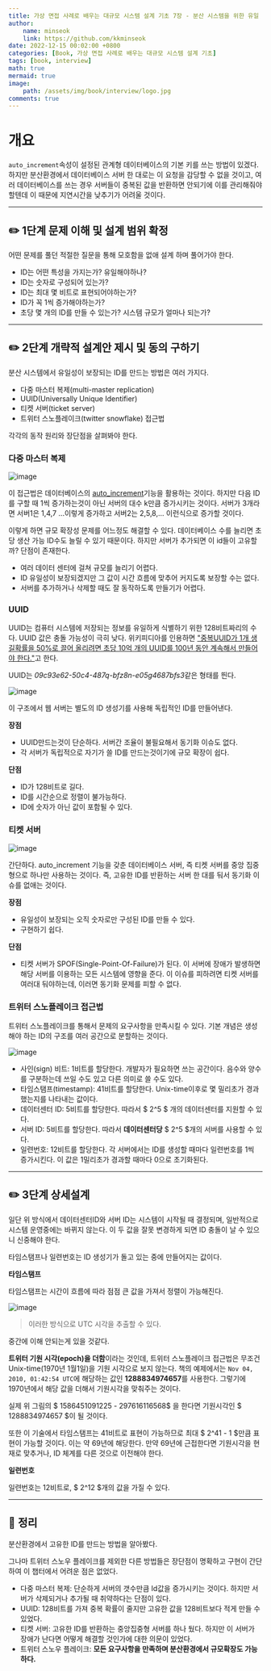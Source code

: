 ```yaml
---
title: 가상 면접 사례로 배우는 대규모 시스템 설계 기초 7장 - 분산 시스템을 위한 유일 ID 생성기 설계
author: 
    name: minseok
    link: https://github.com/kkminseok
date: 2022-12-15 00:02:00 +0800
categories: [Book, 가상 면접 사례로 배우는 대규모 시스템 설계 기초]
tags: [book, interview]
math: true
mermaid: true
image: 
    path: /assets/img/book/interview/logo.jpg
comments: true
---
```


# 개요

`auto_increment`속성이 설정된 관계형 데이터베이스의 기본 키를 쓰는 방법이 있겠다. 하지만 분산환경에서 데이터베이스 서버 한 대로는 이 요청을 감당할 수 없을 것이고, 여러 데이터베이스를 쓰는 경우 서버들이 중복된 값을 반환하면 안되기에 이를 관리해줘야할텐데 이 때문에 지연시간을 낮추기가 어려울 것이다.

-----

## ✏️ 1단계 문제 이해 및 설계 범위 확정

어떤 문제를 풀던 적절한 질문을 통해 모호함을 없애 설계 하며 풀어가야 한다.

- ID는 어떤 특성을 가지는가? 유일해야하나?
- ID는 숫자로 구성되어 있는가?
- ID는 최대 몇 비트로 표현되어야하는가?
- ID가 꼭 1씩 증가해야하는가?
- 초당 몇 개의 ID를 만들 수 있는가? 시스템 규모가 얼마나 되는가?

-----

## ✏️ 2단계 개략적 설계안 제시 및 동의 구하기

분산 시스템에서 유일성이 보장되는 ID를 만드는 방법은 여러 가지다.

- 다중 마스터 복제(multi-master replication)
- UUID(Universally Unique Identifier)
- 티켓 서버(ticket server)
- 트위터 스노플레이크(twitter snowflake) 접근법

각각의 동작 원리와 장단점을 살펴봐야 한다.

### 다중 마스터 복제

![image](https://user-images.githubusercontent.com/30401054/207740609-61214c2f-0cbd-4ad1-a36e-dac0b93317bd.png)

이 접근법은 데이터베이스의 <u>auto_increment</u>기능을 활용하는 것이다. 하지만 다음 ID를 구할 때 1씩 증가하는것이 아닌 서버의 대수 k만큼 증가시키는 것이다.
서버가 3개라면 서버1은 1,4,7 ...이렇게 증가하고 서버2는 2,5,8,... 이런식으로 증가할 것이다.

이렇게 하면 규모 확장성 문제를 어느정도 해결할 수 있다. 데이터베이스 수를 늘리면 초당 생산 가능 ID수도 늘릴 수 있기 때문이다. 하지만 서버가 추가되면 이 id들이 고유할까? 단점이 존재한다.

- 여러 데이터 센터에 걸쳐 규모를 늘리기 어렵다.
- ID 유일성이 보장되겠지만 그 값이 시간 흐름에 맞추어 커지도록 보장할 수는 없다.
- 서버를 추가하거나 삭제할 때도 잘 동작하도록 만들기가 어렵다.

### UUID

UUID는 컴퓨터 시스템에 저장되는 정보를 유일하게 식별하기 위한 128비트짜리의 수다. UUID 값은 충돌 가능성이 극히 낮다. 위키피디아를 인용하면 <u>"중복UUID가 1개 생길확률을 50%로 끌어 올리려면 초당 10억 개의 UUID를 100년 동안 계속해서 만들어야 한다."</u>고 한다.

UUID는 *09c93e62-50c4-487q-bfz8n-e05g4687bfs3*같은 형태를 띈다. 

![image](https://user-images.githubusercontent.com/30401054/207741515-c07407c6-f31f-4cb0-92bf-8b29e1430451.png)

이 구조에서 웹 서버는 별도의 ID 생성기를 사용해 독립적인 ID를 만들어낸다.

**장점**

- UUID만드는것이 단순하다. 서버간 조율이 불필요해서 동기화 이슈도 없다.
- 각 서버가 독립적으로 자기가 쓸 ID를 만드는것이기에 규모 확장이 쉽다.

**단점**

- ID가 128비트로 길다.
- ID를 시간순으로 정렬이 불가능하다.
- ID에 숫자가 아닌 값이 포함될 수 있다.

### 티켓 서버

![image](https://user-images.githubusercontent.com/30401054/207741832-0ebcce73-1545-428b-bda3-3ca7dab3c782.png)

간단하다. auto_increment 기능을 갖춘 데이터베이스 서버, 즉 티켓 서버를 중앙 집중형으로 하나만 사용하는 것이다. 즉, 고유한 ID를 반환하는 서버 한 대를 둬서 동기화 이슈를 없애는 것이다.

**장점**

- 유일성이 보장되는 오직 숫자로만 구성된 ID를 만들 수 있다.
- 구현하기 쉽다.

**단점**

- 티켓 서버가 SPOF(Single-Point-Of-Failure)가 된다. 이 서버에 장애가 발생하면 해당 서버를 이용하는 모든 시스템에 영향을 준다. 이 이슈를 피하려면 티켓 서버를 여러대 둬야하는데, 이러면 동기화 문제를 피할 수 없다.

### 트위터 스노플레이크 접근법

트위터 스노플레이크를 통해서 문제의 요구사항을 만족시킬 수 있다. 기본 개념은 생성해야 하는 ID의 구조를 여러 공간으로 분할하는 것이다.

![image](https://user-images.githubusercontent.com/30401054/207743070-f2a28131-e564-4b6e-bdbe-65b3ea283f33.png)

- 사인(sign) 비트: 1비트를 할당한다. 개발자가 필요하면 쓰는 공간이다. 음수와 양수를 구분하는데 쓰일 수도 있고 다른 의미로 쓸 수도 있다.
- 타임스탬프(timestamp): 41비트를 할당한다. Unix-time이후로 몇 밀리초가 경과했는지를 나타내는 값이다.
- 데이터센터 ID: 5비트를 할당한다. 따라서 $ 2^5 $ 개의 데이터센터를 지원할 수 있다.
- 서버 ID: 5비트를 할당한다. 따라서 **데이터센터당** $ 2^5 $개의 서버를 사용할 수 있다.
- 일련번호: 12비트를 할당한다. 각 서버에서는 ID를 생성할 때마다 일련번호를 1씩 증가시킨다. 이 값은 1밀리초가 경과할 때마다 0으로 초기화된다.

-----

## ✏️ 3단계 상세설계

일단 위 방식에서 데이터센터ID와 서버 ID는 시스템이 시작될 때 결정되며, 일반적으로 시스템 운영중에는 바뀌지 않는다. 이 두 값을 잘못 변경하게 되면 ID 충돌이 날 수 있으니 신중해야 한다. 

타임스탬프나 일련번호는 ID 생성기가 돌고 있는 중에 만들어지는 값이다.

**타임스탬프**

타임스탬프는 시간이 흐름에 따라 점점 큰 값을 가져서 정렬이 가능해진다.

![image](https://user-images.githubusercontent.com/30401054/207744199-508207a9-e886-4e37-8024-604215fe8a3f.png)
> 이러한 방식으로 UTC 시각을 추출할 수 있다.

중간에 이해 안되는게 있을 것같다.

**트위터 기원 시각(epoch)을 더함**이라는 것인데, 트위터 스노플레이크 접근법은 무조건 Unix-time(1970년 1월1일)을 기원 시각으로 보지 않는다. 책의 예제에서는  `Nov 04, 2010, 01:42:54 UTC`에 해당하는 값인 **1288834974657**를 사용한다. 그렇기에 1970년에서 해당 값을 더해서 기원시각을 맞춰주는 것이다.

실제 위 그림의 $ 1586451091225 - 297616116568$ 을 한다면 기원시각인 $ 1288834974657 $이 될 것이다.

또한 이 기술에서 타임스탬프는 41비트로 표현이 가능하므로 최대 $ 2^41 - 1 $만큼 표현이 가능할 것이다. 이는 약 69년에 해당한다. 만약 69년에 근접한다면 기원시각을 현재로 맞추거나, ID 체계를 다른 것으로 이전해야 한다.

**일련번호**

일련번호는 12비트로, $ 2^12 $개의 값을 가질 수 있다. 

-----

## 🤔 정리

분산환경에서 고유한 ID를 만드는 방법을 알아봤다.

그나마 트위터 스노우 플레이크를 제외한 다른 방법들은 장단점이 명확하고 구현이 간단하여 이 챕터에서 어려운 점은 없었다.

- 다중 마스터 복제: 단순하게 서버의 갯수만큼 Id값을 증가시키는 것이다. 하지만 서버가 삭제되거나 추가될 때 취약하다는 단점이 있다.
- UUID: 128비트를 가져 중복 확률이 줄지만 고유한 값을 128비트보다 적게 만들 수 있었다.
- 티켓 서버: 고유한 ID를 반환하는 중앙집중형 서버를 하나 뒀다. 하지만 이 서버가 장애가 난다면 어떻게 해결할 것인가에 대한 의문이 있었다.
- 트위터 스노우 플레이크: **모든 요구사항을 만족하며 분산환경에서 규모확장도 가능하다.**


